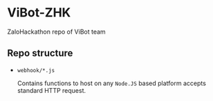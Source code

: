 # ViBot-ZHK
ZaloHackathon repo of ViBot team

## Repo structure

- `webhook/*.js`

  Contains functions to host on any `Node.JS` based platform accepts standard HTTP request.
